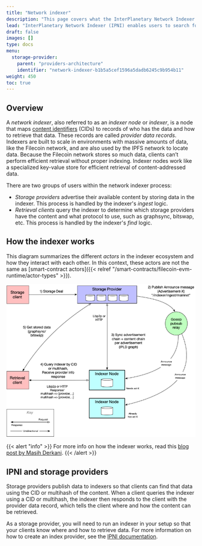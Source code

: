 ```yaml
---
title: "Network indexer"
description: "This page covers what the InterPlanetary Network Indexer is, and what storage providers should know about it."
lead: "InterPlanetary Network Indexer (IPNI) enables users to search for content-addressable data available from storage providers. Providers can publish the CIDs of their data to a _Network Indexer_, and clients can query the network indexer to learn where to retrieve the content identified by those CIDs."
draft: false
images: []
type: docs
menu:
  storage-provider:
    parent: "providers-architecture"
    identifier: "network-indexer-b1b5a5cef1596a5dadb6245c9b954b11"
weight: 450
toc: true
---
```


## Overview

A _network indexer_, also referred to as an _indexer node_ or  _indexer_, is a node that maps [content identifiers](https://docs.filecoin.io/reference/general/glossary/#content-identifier-cid) (CIDs) to records of who has the data and how to retrieve that data. These records are called _provider data records_. Indexers are built to scale in environments with massive amounts of data, like the Filecoin network, and are also used by the IPFS network to locate data. Because the Filecoin network stores so much data, clients can’t perform efficient retrieval without proper indexing. Indexer nodes work like a specialized key-value store for efficient retrieval of content-addressed data.

There are two groups of users within the network indexer process:

- _Storage providers_ advertise their available content by storing data in the indexer. This process is handled by the indexer's _ingest_ logic.
- _Retrieval clients_ query the indexer to determine which storage providers have the content and what protocol to use, such as graphsync, bitswap, etc. This process is handled by the indexer's _find_ logic.

## How the indexer works

This diagram summarizes the different _actors_ in the indexer ecosystem and how they interact with each other. In this context, these actors are not the same as [smart-contract actors]({{< relref "/smart-contracts/filecoin-evm-runtime/actor-types" >}}).

[![Network Indexer ecosystem](indexer.png)](indexer.png)

{{< alert "info" >}}
For more info on how the indexer works, read this [blog post by Masih Derkani](https://filecoin.io/blog/posts/how-does-the-network-indexer-work/).
{{< /alert >}}

## IPNI and storage providers

Storage providers publish data to indexers so that clients can find that data using the CID or multihash of the content. When a client queries the indexer using a CID or multihash, the indexer then responds to the client with the provider data record, which tells the client where and how the content can be retrieved.

As a storage provider, you will need to run an indexer in your setup so that your clients know where and how to retrieve data. For more information on how to create an index provider, see the [IPNI documentation](https://github.com/ipni/storetheindex/blob/main/doc/creating-an-index-provider.md).
